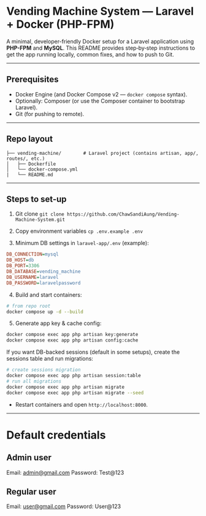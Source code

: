 # Vending Machine System — Laravel + Docker (PHP-FPM)

A minimal, developer-friendly Docker setup for a Laravel application using **PHP-FPM** and **MySQL**. This README provides step‑by‑step instructions to get the app running locally, common fixes, and how to push to Git.

---

## Prerequisites

* Docker Engine (and Docker Compose v2 — `docker compose` syntax).
* Optionally: Composer (or use the Composer container to bootstrap Laravel).
* Git (for pushing to remote).

---

## Repo layout

```
├── vending-machine/        # Laravel project (contains artisan, app/, routes/, etc.)
│   ├── Dockerfile
│   └── docker-compose.yml
|   └── README.md
```

---

## Steps to set-up

1. Git clone `git clone https://github.com/ChawSandiAung/Vending-Machine-System.git `

2. Copy environment variables `cp .env.example .env`

3. Minimum DB settings in `laravel-app/.env` (example):

```ini
DB_CONNECTION=mysql
DB_HOST=db
DB_PORT=3306
DB_DATABASE=vending_machine
DB_USERNAME=laravel
DB_PASSWORD=laravelpassword
```

 4. Build and start containers:

```bash
# from repo root
docker compose up -d --build
```

5.  Generate app key & cache config:

```bash
docker compose exec app php artisan key:generate
docker compose exec app php artisan config:cache
```

 If you want DB-backed sessions (default in some setups), create the sessions table and run migrations:

```bash
# create sessions migration
docker compose exec app php artisan session:table
# run all migrations
docker compose exec app php artisan migrate
docker compose exec app php artisan migrate --seed
```

* Restart containers and open `http://localhost:8000`.

---

# Default credentials

## Admin user

Email: admin@gmail.com
Password: Test@123

## Regular user

Email: user@gmail.com
Password: User@123